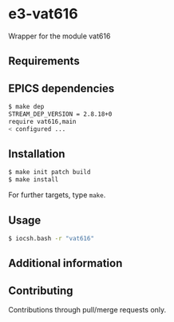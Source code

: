 # e3-vat616

Wrapper for the module vat616

<!-- This README.md should be updated as part of creation and should add complementary information about the wrapped module in question (usage, etc.). Once the repository is set up, empty/unused directories should also be purged. -->

## Requirements

<!-- Put requirements here, like:
- libusb
- ...
-->

## EPICS dependencies


```sh
$ make dep
STREAM_DEP_VERSION = 2.8.18+0
require vat616,main
< configured ...
```


## Installation

```sh
$ make init patch build
$ make install
```

For further targets, type `make`.

## Usage

```sh
$ iocsh.bash -r "vat616"
```

## Additional information

<!-- Put design info or links (where the real pages could be in e.g. `docs/design.md`, `docs/usage.md`) to design info here.
-->

## Contributing

Contributions through pull/merge requests only.
